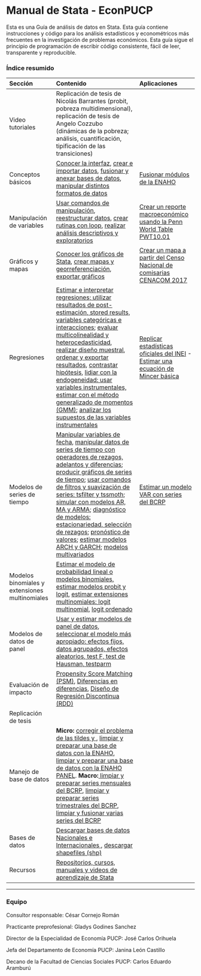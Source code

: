 # Manual de Stata - EconPUCP

Esta es una Guía de análisis de datos en Stata. Esta guía contiene instrucciones y código para los análisis estadísticos y econométricos más frecuentes en la investigación de problemas económicos. Esta guía sigue el principio de programación de escribir código consistente, fácil de leer, transparente y reproducible.



### Índice resumido


| Sección | Contenido |  Aplicaciones |  
|:--|:----------------|:------|  
| Video tutoriales  |  Replicación de tesis de Nicolás Barrantes (probit, pobreza multidimensional), replicación de tesis de Angelo Cozzubo (dinámicas de la pobreza; análisis, cuantificación, tipificación de las transiciones) |  |  
| Conceptos básicos   |  [Conocer la interfaz](https://github.com/EconPUCP/Stata/blob/main/Manual%20de%20Stata/Conceptos%20b%C3%A1sicos/1_Interfaz%20de%20stata.md "Conocer la interfaz"), [crear e importar datos](https://github.com/EconPUCP/Stata/blob/main/Manual%20de%20Stata/Conceptos%20b%C3%A1sicos/2_Creaci%C3%B3n%20e%20importaci%C3%B3n%20de%20datos.md "crear e importar datos"), [fusionar y anexar bases de datos](https://github.com/EconPUCP/Stata/blob/main/Manual%20de%20Stata/Conceptos%20b%C3%A1sicos/3_Fusi%C3%B3n%20y%20anexi%C3%B3n%20de%20bases%20de%20datos.md "fusionar y anexar bases de datos"), [manipular distintos formatos de datos](https://github.com/EconPUCP/Stata/blob/main/Manual%20de%20Stata/Conceptos%20b%C3%A1sicos/4_Manipulaci%C3%B3n%20de%20distintos%20formatos%20de%20datos.md "manipular distintos formatos de datos") | [Fusionar módulos de la ENAHO](https://github.com/EconPUCP/Stata/blob/main/Manual%20de%20Stata/Conceptos%20b%C3%A1sicos/Aplicaci%C3%B3n%20Fusi%C3%B3n%20entre%20los%20m%C3%B3dulos%20de%20la%20ENAHO.md "Fusionar módulos de la ENAHO") |  
| Manipulación de variables  | [Usar comandos de manipulación](https://github.com/EconPUCP/Stata/blob/main/Manual%20de%20Stata/Creaci%C3%B3n%2C%20manipulaci%C3%B3n%20y%20descripci%C3%B3n%20de%20variables/1_Comandos%20de%20manipulaci%C3%B3n.md "Usar comandos de manipulación"), [reestructurar datos](https://github.com/EconPUCP/Stata/blob/main/Manual%20de%20Stata/Creaci%C3%B3n%2C%20manipulaci%C3%B3n%20y%20descripci%C3%B3n%20de%20variables/2_Reestructurando%20datos.md "reestructurar datos"), [crear rutinas con loop](https://github.com/EconPUCP/Stata/blob/main/Manual%20de%20Stata/Creaci%C3%B3n%2C%20manipulaci%C3%B3n%20y%20descripci%C3%B3n%20de%20variables/3_Creando_rutinas_con_loops.md "crear rutinas con loop"), [realizar análisis descriptivos y exploratorios](https://github.com/EconPUCP/Stata/blob/main/Manual%20de%20Stata/Creaci%C3%B3n%2C%20manipulaci%C3%B3n%20y%20descripci%C3%B3n%20de%20variables/4_Analisis%20descriptivos%20y%20exploratorios%20de%20los%20datos.md "realizar análisis descriptivos y exploratorios") | [Crear un reporte macroeconómico usando la Penn World Table PWT10.01](https://github.com/EconPUCP/Stata/blob/main/Manual%20de%20Stata/Creaci%C3%B3n%2C%20manipulaci%C3%B3n%20y%20descripci%C3%B3n%20de%20variables/Aplicaci%C3%B3n%20usando%20PWT10.01.md "Crear un reporte macroeconómico usando la Penn World Table PWT10.01") |  
| Gráficos y mapas   | [Conocer los gráficos de Stata](https://github.com/EconPUCP/Stata/blob/main/Manual%20de%20Stata/Gr%C3%A1ficos%20y%20mapas/1_Gr%C3%A1ficos%20de%20Stata.md "Conocer los gráficos de Stata"), [crear mapas y georreferenciación](https://github.com/EconPUCP/Stata/blob/main/Manual%20de%20Stata/Gr%C3%A1ficos%20y%20mapas/2_Mapas%20y%20georreferenciaci%C3%B3n.md "crear mapas y georreferenciación"), [exportar gráficos](https://github.com/EconPUCP/Stata/blob/main/Manual%20de%20Stata/Gr%C3%A1ficos%20y%20mapas/3_Exportar%20gr%C3%A1ficos.md "exportar gráficos") | [Crear un mapa a partir del Censo Nacional de comisarias CENACOM 2017](https://github.com/EconPUCP/Stata/blob/main/Manual%20de%20Stata/Gr%C3%A1ficos%20y%20mapas/4_Aplicaci%C3%B3n.md "Crear un mapa a partir del Censo Nacional de comisarias CENACOM 2017") |  
| Regresiones  | [Estimar e interpretar regresiones; utilizar resultados de post-estimación, stored results, variables categóricas e interacciones](https://github.com/EconPUCP/Stata/blob/main/Manual%20de%20Stata/Modelo%20de%20Regresi%C3%B3n%20lineal/1_Regresiones%20lineales%2C%20diagn%C3%B3stico%20e%20interpretaci%C3%B3n.md "Estimar e interpretar regresiones; utilizar resultados de post-estimación, stored results, variables categóricas e interacciones"); [evaluar multicolinealidad y heterocedasticidad](https://github.com/EconPUCP/Stata/blob/main/Manual%20de%20Stata/Modelo%20de%20Regresi%C3%B3n%20lineal/2_Multicolinealidad%20y%20heterocedasticidad.md "evaluar multicolinealidad y heterocedasticidad"), [realizar diseño muestral](https://github.com/EconPUCP/Stata/blob/main/Manual%20de%20Stata/Modelo%20de%20Regresi%C3%B3n%20lineal/3_Dise%C3%B1o%20muestral.md "realizar diseño muestral"), [ordenar y exportar resultados](https://github.com/EconPUCP/Stata/blob/main/Manual%20de%20Stata/Modelo%20de%20Regresi%C3%B3n%20lineal/5_Exportando%20los%20resultados%20a%20distintos%20formatos.md "ordenar y exportar resultados"), [contrastar hipótesis](https://github.com/EconPUCP/Stata/blob/main/Manual%20de%20Stata/Modelo%20de%20Regresi%C3%B3n%20lineal/6_Constraste%20de%20hip%C3%B3tesis.md "contrastar hipótesis"), [lidiar con la endogeneidad: usar variables instrumentales, estimar con el método generalizado de momentos (GMM)](https://github.com/EconPUCP/Stata/blob/main/Manual%20de%20Stata/Modelo%20de%20Regresi%C3%B3n%20lineal/7_Endogeneidad%20en%20los%20modelos.md "lidiar con la endogeneidad: usar variables instrumentales, estimar con el método generalizado de momentos (GMM)"); [analizar los supuestos de las variables instrumentales](https://github.com/EconPUCP/Stata/blob/main/Manual%20de%20Stata/Modelo%20de%20Regresi%C3%B3n%20lineal/8_Variables%20instrumentales.md "analizar los supuestos de las variables instrumentales") | [Replicar estadísticas oficiales del INEI](https://github.com/EconPUCP/Stata/blob/main/Manual%20de%20Stata/Modelo%20de%20Regresi%C3%B3n%20lineal/4_Aplicaci%C3%B3n%20Replicando%20estadisticas%20oficiales%20del%20INEI.md "Replicar estadísticas oficiales del INEI") - [Estimar una ecuación de Mincer básica](https://github.com/EconPUCP/Stata/blob/main/Manual%20de%20Stata/Modelo%20de%20Regresi%C3%B3n%20lineal/9_Aplicaci%C3%B3n%20Estimaci%C3%B3n%20de%20una%20ecuaci%C3%B3n%20de%20Mincer%20B%C3%A1sica.md "Estimar una ecuación de Mincer básica") |
| Modelos de series de tiempo  | [Manipular variables de fecha](https://github.com/EconPUCP/Stata/blob/main/Manual%20de%20Stata/Modelos%20de%20Series%20de%20tiempo/1_Manipulando%20variables%20de%20fecha.md "Manipular variables de fecha"), [manipular datos de series de tiempo con operadores de rezagos, adelantos y diferencias](https://github.com/EconPUCP/Stata/blob/main/Manual%20de%20Stata/Modelos%20de%20Series%20de%20tiempo/2_Operadores%20de%20rezagos%2C%20adelantos%20y%20diferencias.md "manipular datos de series de tiempo con operadores de rezagos, adelantos y diferencias"); [producir gráficos de series de tiempo](https://github.com/EconPUCP/Stata/blob/main/Manual%20de%20Stata/Modelos%20de%20Series%20de%20tiempo/3_Gr%C3%A1ficos%20de%20series%20de%20tiempo.md "producir gráficos de series de tiempo"); [usar comandos de filtros y suavización de series: tsfilter y tssmoth](https://github.com/EconPUCP/Stata/blob/main/Manual%20de%20Stata/Modelos%20de%20Series%20de%20tiempo/4_Filtros%20y%20suavizaci%C3%B3n%20de%20series.md "usar comandos de filtros y suavización de series: tsfilter y tssmoth"); [simular con modelos AR, MA y ARMA](https://github.com/EconPUCP/Stata/blob/main/Manual%20de%20Stata/Modelos%20de%20Series%20de%20tiempo/5_Modelos%20ARMA.md "simular con modelos AR, MA y ARMA"); [diagnóstico de modelos: estacionariedad, selección de rezagos](https://github.com/EconPUCP/Stata/blob/main/Manual%20de%20Stata/Modelos%20de%20Series%20de%20tiempo/6_Diagn%C3%B3stico%20de%20los%20modelos.md "diagnóstico de modelos: estacionariedad, selección de rezagos"); [pronóstico de valores](https://github.com/EconPUCP/Stata/blob/main/Manual%20de%20Stata/Modelos%20de%20Series%20de%20tiempo/7_Pron%C3%B3sticos.md "pronóstico de valores"); [estimar modelos ARCH y GARCH](https://github.com/EconPUCP/Stata/blob/main/Manual%20de%20Stata/Modelos%20de%20Series%20de%20tiempo/8_ARCH%20y%20GARCH.md "estimar modelos ARCH y GARCH"); [modelos multivariados](https://github.com/EconPUCP/Stata/blob/main/Manual%20de%20Stata/Modelos%20de%20Series%20de%20tiempo/9_Modelos%20Multivariados.md "modelos multivariados") | [Estimar un modelo VAR con series del BCRP](https://github.com/EconPUCP/Stata/blob/main/Manual%20de%20Stata/Modelos%20de%20Series%20de%20tiempo/10_Aplicaci%C3%B3n%20modelo%20VAR%20con%20datos%20del%20BCRP.md "Estimar un modelo VAR con series del BCRP") |  
| Modelos binomiales y extensiones multinomiales  | [Estimar el modelo de probabilidad lineal o](https://github.com/EconPUCP/Stata/blob/main/Manual%20de%20Stata/Modelos%20Binomiales%20y%20extensiones%20multinomiales/1_Modelo%20de%20Probabilidad%20Lineal.md "Estimar el modelo de probabilidad lineal o") [modelos binomiales, estimar modelos probit y logit](https://github.com/EconPUCP/Stata/blob/main/Manual%20de%20Stata/Modelos%20Binomiales%20y%20extensiones%20multinomiales/2_Modelos%20Probit%20y%20Logit.md "modelos binomiales, estimar modelos probit y logit"), [estimar extensiones multinomiales: logit multinomial](https://github.com/EconPUCP/Stata/blob/main/Manual%20de%20Stata/Modelos%20Binomiales%20y%20extensiones%20multinomiales/3_Logit%20Multinomial.md "estimar extensiones multinomiales: logit multinomial"), [logit ordenado](https://github.com/EconPUCP/Stata/blob/main/Manual%20de%20Stata/Modelos%20Binomiales%20y%20extensiones%20multinomiales/4_Logit%20Ordenado.md "logit ordenado") |  |   
| Modelos de datos de panel | [Usar y estimar modelos de panel de datos](https://github.com/EconPUCP/Stata/blob/main/Manual%20de%20Stata/Modelos%20de%20Datos%20de%20Panel/1_Panel%20de%20datos.md "Usar y estimar modelos de panel de datos"), [seleccionar el modelo más apropiado: efectos fijos, datos agrupados, efectos aleatorios, test F, test de Hausman, testparm](https://github.com/EconPUCP/Stata/blob/main/Manual%20de%20Stata/Modelos%20de%20Datos%20de%20Panel/2_Selecci%C3%B3n%20de%20modelos.md "seleccionar el modelo más apropiado: efectos fijos, datos agrupados, efectos aleatorios, test F, test de Hausman, testparm") |  |  
| Evaluación de impacto  | [Propensity Score Matching (PSM)](https://github.com/EconPUCP/Stata/blob/main/Manual%20de%20Stata/Modelos%20de%20Evaluaci%C3%B3n%20de%20Impacto/1_Propensity%20Score%20Matching.md "Propensity Score Matching (PSM)"), [Diferencias en diferencias](https://github.com/EconPUCP/Stata/blob/main/Manual%20de%20Stata/Modelos%20de%20Evaluaci%C3%B3n%20de%20Impacto/2_Diferencias%20en%20diferencias.md "Diferencias en diferencias"), [Diseño de Regresión Discontinua (RDD)](https://github.com/EconPUCP/Stata/blob/main/Manual%20de%20Stata/Modelos%20de%20Evaluaci%C3%B3n%20de%20Impacto/3_Dise%C3%B1o%20de%20regresi%C3%B3n%20discontinua.md "Diseño de Regresión Discontinua (RDD)") |  |  
| Replicación de tesis |   |  |  
| Manejo de base de datos  |  **Micro:** [corregir el problema de las tildes y ](https://github.com/EconPUCP/Stata/blob/main/Manejo%20de%20base%20de%20datos/Comando_latin1_ENAHO.do "corregir el problema de las tildes y "), [limpiar y preparar una base de datos con la ENAHO](https://github.com/EconPUCP/Stata/blob/main/Manejo%20de%20base%20de%20datos/limpieza_ENAHO.do "limpiar y preparar una base de datos con la ENAHO"), [limpiar y preparar una base de datos con la ENAHO PANEL](https://github.com/EconPUCP/Stata/blob/main/Manejo%20de%20base%20de%20datos/limpieza_ENAHO_PANEL.do "limpiar y preparar una base de datos con la ENAHO PANEL"). **Macro:**[ limpiar y preparar series mensuales del BCRP](https://github.com/EconPUCP/Stata/blob/main/Manejo%20de%20base%20de%20datos/limpieza_series_mensuales_BCRP.do " limpiar y preparar series mensuales del BCRP"), [limpiar y preparar series trimestrales del BCRP](https://github.com/EconPUCP/Stata/blob/main/Manejo%20de%20base%20de%20datos/limpieza_series_trimestrales_BCRP.do "limpiar y preparar series trimestrales del BCRP"), [limpiar y fusionar varias series del BCRP](https://github.com/EconPUCP/Stata/blob/main/Manejo%20de%20base%20de%20datos/limpieza_merge_varias_series_BCRP.do "limpiar y fusionar varias series del BCRP") |  | 
| Bases de datos | [Descargar bases de datos Nacionales e Internacionales ](https://github.com/EconPUCP/Stata/blob/main/Recursos%20globales/Principales%20bases%20de%20datos%20de%20acceso%20p%C3%BAblico.md "Descargar bases de datos Nacionales e Internacionales "), [descargar shapefiles (shp)](https://github.com/EconPUCP/Stata/blob/main/Recursos%20globales/Principales%20p%C3%A1ginas%20de%20shp.md "descargar shapefiles (shp)")  |  |  
| Recursos  | [Repositorios, cursos, manuales y videos de aprendizaje de Stata](https://github.com/EconPUCP/Stata/blob/main/Recursos%20globales/Otros%20recursos.md "Repositorios, cursos, manuales y videos de aprendizaje de Stata") | |  

----

### Equipo

Consultor responsable: César Cornejo Román

Practicante preprofesional: Gladys Godines Sanchez

Director de la Especialidad de Economía PUCP: José Carlos Orihuela

Jefa del Departamento de Economía PUCP: Janina León Castillo

Decano de la Facultad de Ciencias Sociales PUCP: Carlos Eduardo Aramburú 
